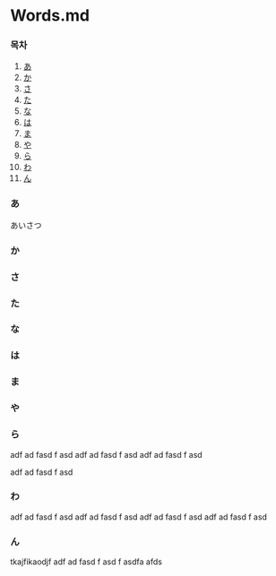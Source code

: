 # Words.md

### 목차

1. [あ](#あ)
1. [か](#か)
1. [さ](#さ)
1. [た](#た)
1. [な](#な)
1. [は](#は)
1. [ま](#ま)
1. [や](#や)
1. [ら](#ら)
1. [わ](#わ)
1. [ん](#ん)

### あ
あいさつ
### か

### さ
### た

### な

### は

### ま

### や

### ら

adf ad fasd f asd adf ad fasd f asd adf ad fasd f asd

adf ad fasd f asd

### わ

adf ad fasd f asd adf ad fasd f asd adf ad fasd f asd adf ad fasd f asd

### ん

tkajfikaodjf adf ad fasd f asd f asdfa afds
